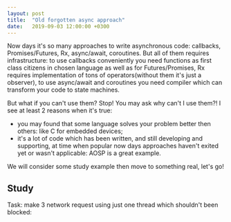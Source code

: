 ```yaml
---
layout: post
title:  "Old forgotten async approach"
date:   2019-09-03 12:00:00 +0300
---
```


Now days it's so many approaches to write asynchronous code: callbacks, Promises/Futures, Rx, async/await, coroutines. But all of them requires infrastructure: to use callbacks conveniently you need functions as first class citizens in chosen language as well as for Futures/Promises, Rx requires implementation of tons of operators(without them it's just a observer), to use async/await and coroutines you need compiler which can transform your code to state machines.

But what if you can't use them? Stop! You may ask why can't I use them?! I see at least 2 reasons when it's true:

* you may found that some language solves your problem better then others: like C for embedded devices;
* it's a lot of code which has been written, and still developing and supporting, at time when popular now days approaches haven't exited yet or wasn't applicable: AOSP is a great example.

We will consider some study example then move to something real, let's go!

## Study

Task: make 3 network request using just one thread which shouldn't been blocked: 